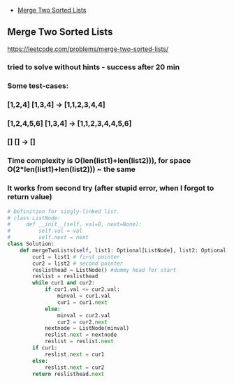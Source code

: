 + [Merge Two Sorted Lists](#merge-two-sorted-lists)

## Merge Two Sorted Lists

https://leetcode.com/problems/merge-two-sorted-lists/

### tried to solve without hints - success after 20 min
### Some test-cases:
### [1,2,4] [1,3,4] -> [1,1,2,3,4,4]
### [1,2,4,5,6] [1,3,4] -> [1,1,2,3,4,4,5,6]
### [] [] -> []
###
### Time complexity is O(len(list1)+len(list2))), for space O(2*len(list1)+len(list2))) ~ the same
### It works from second try (after stupid error, when I forgot to return value)



```python
# Definition for singly-linked list.
# class ListNode:
#     def __init__(self, val=0, next=None):
#         self.val = val
#         self.next = next
class Solution:
    def mergeTwoLists(self, list1: Optional[ListNode], list2: Optional[ListNode]) -> Optional[ListNode]:
        cur1 = list1 # first pointer
        cur2 = list2 # second pointer
        reslisthead = ListNode() #dummy head for start
        reslist = reslisthead
        while cur1 and cur2:
            if cur1.val <= cur2.val:
                minval = cur1.val
                cur1 = cur1.next
            else:
                minval = cur2.val
                cur2 = cur2.next
            nextnode = ListNode(minval)
            reslist.next = nextnode
            reslist = reslist.next
        if cur1:
            reslist.next = cur1
        else:
            reslist.next = cur2
        return reslisthead.next


```
